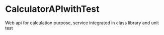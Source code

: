 # CalculatorAPIwithTest
Web api for calculation purpose, service integrated in class library and unit test 
